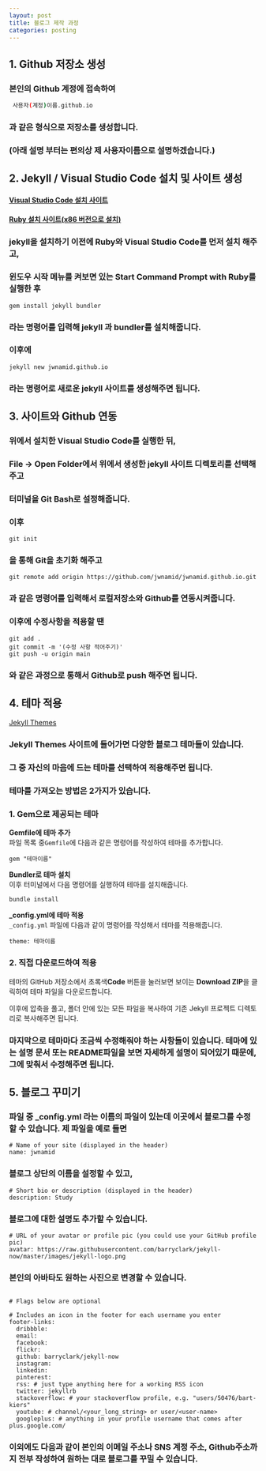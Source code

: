 ```yaml
---
layout: post
title: 블로그 제작 과정
categories: posting
---
```


## 1. Github 저장소 생성
###  본인의 Github 계정에 접속하여 
```sh
 사용자(계정)이름.github.io 
```
### 과 같은 형식으로 저장소를 생성합니다.
### (아래 설명 부터는 편의상 제 사용자이름으로 설명하겠습니다.)


## 2. Jekyll / Visual Studio Code 설치 및 사이트 생성

#### [Visual Studio Code 설치 사이트](https://code.visualstudio.com/)
#### [Ruby 설치 사이트(x86 버전으로 설치)](https://rubyinstaller.org/)
### jekyll을 설치하기 이전에 Ruby와 Visual Studio Code를 먼저 설치 해주고,
### 윈도우 시작 메뉴를 켜보면 있는 Start Command Prompt with Ruby를 실행한 후
``` 
gem install jekyll bundler
```
### 라는 명령어를 입력해 jekyll 과 bundler를 설치해줍니다.
### 이후에 
```
jekyll new jwnamid.github.io
```
### 라는 명령어로 새로운 jekyll 사이트를 생성해주면 됩니다.

## 3. 사이트와 Github 연동
### 위에서 설치한 Visual Studio Code를 실행한 뒤, 
### File -> Open Folder에서 위에서 생성한 jekyll 사이트 디렉토리를 선택해주고
### 터미널을 Git Bash로 설정해줍니다.
### 이후 
```
git init
```
### 을 통해 Git을 초기화 해주고
```
git remote add origin https://github.com/jwnamid/jwnamid.github.io.git
```
### 과 같은 명령어를 입력해서 로컬저장소와 Github를 연동시켜줍니다.
### 이후에 수정사항을 적용할 땐 
```
git add .
git commit -m '(수정 사항 적어주기)'
git push -u origin main
```
### 와 같은 과정으로 통해서 Github로 push 해주면 됩니다.

## 4. 테마 적용
[Jekyll Themes](http://jekyllthemes.org/)
### Jekyll Themes 사이트에 들어가면 다양한 블로그 테마들이 있습니다.
### 그 중 자신의 마음에 드는 테마를 선택하여 적용해주면 됩니다.
### 테마를 가져오는 방법은 2가지가 있습니다.
### 1. Gem으로 제공되는 테마
**Gemfile에 테마 추가**  
    파일 목록 중`Gemfile`에 다음과 같은 명령어를 작성하여 테마를 추가합니다.
    
    gem "테마이름"
    
**Bundler로 테마 설치**  
    이후 터미널에서 다음 명령어를 실행하여 테마를 설치해줍니다.
    
    bundle install
    
**_config.yml에 테마 적용**  
    `_config.yml`  파일에 다음과 같이 명령어를 작성해서 테마를 적용해줍니다.
    
    theme: 테마이름
    
### 2. 직접 다운로드하여 적용
테마의 GitHub 저장소에서 초록색**Code** 버튼을 눌러보면 보이는
 **Download ZIP**을 클릭하여 테마 파일을 다운로드합니다.
 
이후에 압축을 풀고, 폴더 안에 있는 모든 파일을 복사하여 기존 Jekyll 프로젝트 디렉토리로 복사해주면 됩니다.
### 마지막으로 테마마다 조금씩 수정해줘야 하는 사항들이 있습니다.  테마에 있는 설명 문서 또는 README파일을 보면 자세하게 설명이 되어있기 때문에, 그에 맞춰서 수정해주면 됩니다.


## 5. 블로그 꾸미기
### 파일 중 _config.yml 라는 이름의 파일이 있는데 이곳에서 블로그를 수정할 수 있습니다. 제 파일을 예로 들면
```
# Name of your site (displayed in the header)
name: jwnamid
```
### 블로그 상단의 이름을 설정할 수 있고,

```
# Short bio or description (displayed in the header)
description: Study
```
### 블로그에 대한 설명도 추가할 수 있습니다.

```
# URL of your avatar or profile pic (you could use your GitHub profile pic)
avatar: https://raw.githubusercontent.com/barryclark/jekyll-now/master/images/jekyll-logo.png
```
### 본인의 아바타도 원하는 사진으로 변경할 수 있습니다.
```

# Flags below are optional

# Includes an icon in the footer for each username you enter
footer-links:
  dribbble:
  email:
  facebook:
  flickr:
  github: barryclark/jekyll-now
  instagram:
  linkedin:
  pinterest:
  rss: # just type anything here for a working RSS icon
  twitter: jekyllrb
  stackoverflow: # your stackoverflow profile, e.g. "users/50476/bart-kiers"
  youtube: # channel/<your_long_string> or user/<user-name>
  googleplus: # anything in your profile username that comes after plus.google.com/
```
### 이외에도 다음과 같이 본인의 이메일 주소나 SNS 계정 주소, Github주소까지 전부 작성하여 원하는 대로 블로그를 꾸밀 수 있습니다.
